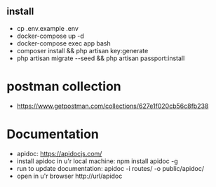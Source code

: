 ## install
- cp .env.example .env
- docker-compose up -d
- docker-compose exec app bash
- composer install && php artisan key:generate
- php artisan migrate --seed && php artisan passport:install

# postman collection 
- https://www.getpostman.com/collections/627e1f020cb56c8fb238

# Documentation
- apidoc: https://apidocjs.com/
- install apidoc in u'r local machine: npm install apidoc -g
- run to update documentation: apidoc -i routes/ -o public/apidoc/
- open in u'r browser http://url/apidoc
